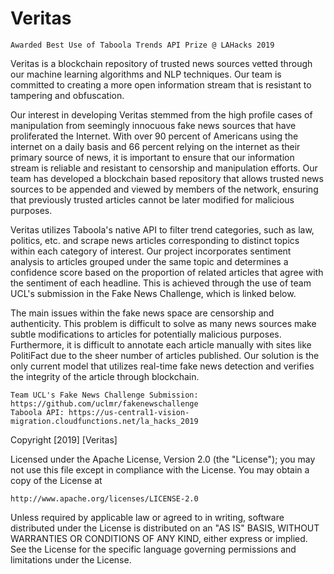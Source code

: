 # Veritas
    Awarded Best Use of Taboola Trends API Prize @ LAHacks 2019

   Veritas is a blockchain repository of trusted news sources vetted through our machine learning algorithms and NLP techniques. Our team is committed to creating a more open information stream that is resistant to tampering and obfuscation.
   
   Our interest in developing Veritas stemmed from the high profile cases of manipulation from seemingly innocuous fake news sources that have proliferated the Internet. With over 90 percent of Americans using the internet on a daily basis and 66 percent relying on the internet as their primary source of news, it is important to ensure that our information stream is reliable and resistant to censorship and manipulation efforts. Our team has developed a blockchain based repository that allows trusted news sources to be appended and viewed by members of the network, ensuring that previously trusted articles cannot be later modified for malicious purposes.
   
   Veritas utilizes Taboola's native API to filter trend categories, such as law, politics, etc. and scrape news articles corresponding to distinct topics within each category of interest. Our project incorporates sentiment analysis to articles grouped under the same topic and determines a confidence score based on the proportion of related articles that agree with the sentiment of each headline. This is achieved through the use of team UCL's submission in the Fake News Challenge, which is linked below.
   
   The main issues within the fake news space are censorship and authenticity. This problem is difficult to solve as many news sources make subtle modifications to articles for potentially malicious purposes. Furthermore, it is difficult to annotate each article manually with sites like PolitiFact due to the sheer number of articles published. Our solution is the only current model that utilizes real-time fake news detection and verifies the integrity of the article through blockchain.

    Team UCL's Fake News Challenge Submission: https://github.com/uclmr/fakenewschallenge
    Taboola API: https://us-central1-vision-migration.cloudfunctions.net/la_hacks_2019

Copyright [2019] [Veritas]

Licensed under the Apache License, Version 2.0 (the "License");
you may not use this file except in compliance with the License.
You may obtain a copy of the License at

    http://www.apache.org/licenses/LICENSE-2.0

Unless required by applicable law or agreed to in writing, software
distributed under the License is distributed on an "AS IS" BASIS,
WITHOUT WARRANTIES OR CONDITIONS OF ANY KIND, either express or implied.
See the License for the specific language governing permissions and
limitations under the License.
